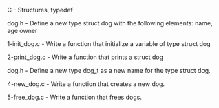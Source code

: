 C - Structures, typedef

dog.h - Define a new type struct dog with the following elements:
name, age owner

1-init_dog.c - Write a function that initialize a variable of type struct dog

2-print_dog.c - Write a function that prints a struct dog

dog.h - Define a new type dog_t as a new name for the type struct dog.

4-new_dog.c - Write a function that creates a new dog.

5-free_dog.c - Write a function that frees dogs.